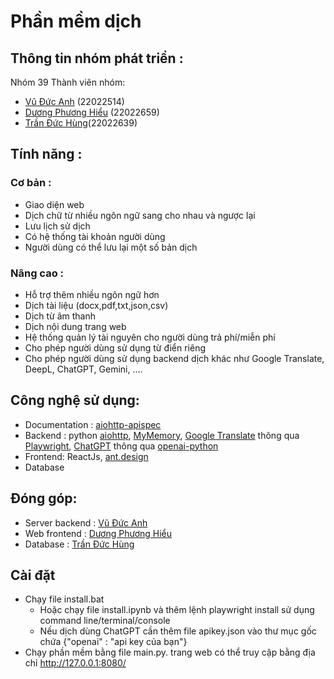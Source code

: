 # Phần mềm dịch 
## Thông tin nhóm phát triển :
Nhóm 39
Thành viên nhóm:
- [Vũ Đức Anh](https://github.com/Anh39 ) (22022514)
- [Dương Phương Hiểu](https://github.com/dphieu ) (22022659)
- [Trần Đức Hùng](https://github.com/hungtran1210 )(22022639)
## Tính năng :
### Cơ bản :
- Giao diện web
- Dịch chữ từ nhiều ngôn ngữ sang cho nhau và ngược lại
- Lưu lịch sử dịch
- Có hệ thống tài khoản người dùng
- Người dùng có thể lưu lại một số bản dịch
### Nâng cao :
- Hỗ trợ thêm nhiều ngôn ngữ hơn
- Dịch tài liệu (docx,pdf,txt,json,csv)
- Dịch từ âm thanh
- Dịch nội dung trang web
- Hệ thống quản lý tài nguyên cho người dùng trả phí/miễn phí
- Cho phép người dùng sử dụng từ điển riêng
- Cho phép người dùng sử dụng backend dịch khác như Google Translate, DeepL, ChatGPT, Gemini, ....
## Công nghệ sử dụng:
- Documentation : [aiohttp-apispec](https://pypi.org/project/aiohttp-apispec/)
- Backend : python [aiohttp](https://docs.aiohttp.org/en/stable/ ), [MyMemory](https://mymemory.translated.net/), [Google Translate](https://translate.google.com/) thông qua [Playwright](https://playwright.dev/), [ChatGPT](https://platform.openai.com/docs/overview) thông qua [openai-python](https://github.com/openai/openai-python)
- Frontend: ReactJs, [ant.design](https://ant.design/)
- Database
## Đóng góp:
- Server backend : [Vũ Đức Anh](https://github.com/Anh39)
- Web frontend : [Dương Phương Hiểu](https://github.com/dphieu)
- Database : [Trần Đức Hùng](https://github.com/hungtran1210)
## Cài đặt
 - Chạy file install.bat
   - Hoặc chạy file install.ipynb và thêm lệnh playwright install sử dụng command line/terminal/console
   - Nếu dịch dùng ChatGPT cần thêm file apikey.json vào thư mục gốc chứa {"openai" : "api key của bạn"}
 - Chạy phần mềm bằng file main.py. trang web có thể truy cập bằng địa chỉ http://127.0.0.1:8080/
